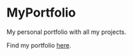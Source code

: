 # MyPortfolio

My personal portfolio with all my projects. 

Find my portfolio [here](https://feliciavonbraun.github.io/).
